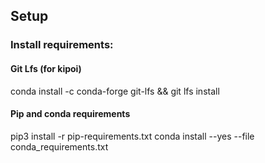  

## Setup

### Install requirements:


#### Git Lfs (for kipoi)

conda install -c conda-forge git-lfs && git lfs install

#### Pip and conda requirements
pip3 install -r pip-requirements.txt
conda install --yes --file conda_requirements.txt
